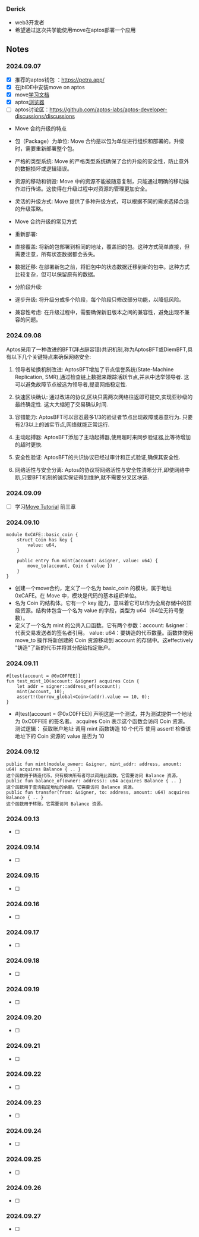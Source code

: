 ### Derick
- web3开发者
- 希望通过这次共学能使用move在aptos部署一个应用


## Notes

<!-- Content_START -->

### 2024.09.07
 -  [x] 推荐的aptos钱包  ：https://petra.app/
 -  [x] 在jbIDE中安装move on aptos
 -  [x] move[学习文档](https://aptos.dev/en/build/smart-contracts/why-move)
 -  [x] aptos[浏览器](https://explorer.aptoslabs.com/analytics?network=mainnet)
 -  [ ] aptos讨论区：https://github.com/aptos-labs/aptos-developer-discussions/discussions
- Move 合约升级的特点
- 包（Package）为单位: Move 合约是以包为单位进行组织和部署的。升级时，需要重新部署整个包。
- 严格的类型系统: Move 的严格类型系统确保了合约升级的安全性，防止意外的数据损坏或逻辑错误。
- 资源的移动和销毁: Move 中的资源不能被随意复制，只能通过明确的移动操作进行传递。这使得在升级过程中对资源的管理更加安全。
- 灵活的升级方式: Move 提供了多种升级方式，可以根据不同的需求选择合适的升级策略。
- Move 合约升级的常见方式
- 重新部署:

- 直接覆盖: 将新的包部署到相同的地址，覆盖旧的包。这种方式简单直接，但需要注意，所有状态数据都会丢失。
- 数据迁移: 在部署新包之前，将旧包中的状态数据迁移到新的包中。这种方式比较复杂，但可以保留原有的数据。
- 分阶段升级:

- 逐步升级: 将升级分成多个阶段，每个阶段只修改部分功能，以降低风险。
- 兼容性考虑: 在升级过程中，需要确保新旧版本之间的兼容性，避免出现不兼容的问题。
### 2024.09.08
Aptos采用了一种改进的BFT(拜占庭容错)共识机制,称为AptosBFT或DiemBFT,具有以下几个关键特点来确保网络安全:

1. 领导者轮换机制改进:
   AptosBFT增加了节点信誉系统(State-Machine Replication, SMR),通过检查链上数据来跟踪活跃节点,并从中选举领导者. 这可以避免故障节点被选为领导者,提高网络稳定性.

2. 快速区块确认:
   通过改进的协议,区块只需两次网络往返即可提交,实现亚秒级的最终确定性. 这大大缩短了交易确认时间.

3. 容错能力:
   AptosBFT可以容忍最多1/3的验证者节点出现故障或恶意行为. 只要有2/3以上的诚实节点,网络就能正常运行.

4. 主动起搏器:
   AptosBFT添加了主动起搏器,使用超时来同步验证器,比等待增加的超时更快.

5. 安全性验证:
   AptosBFT的共识协议已经过审计和正式验证,确保其安全性.

6. 网络活性与安全分离:
   Aptos的协议将网络活性与安全性清晰分开,即使网络中断,只要BFT机制的诚实保证得到维护,就不需要分叉区块链.

### 2024.09.09
 -  [ ] 学习[Move Tutorial](https://github.com/aptos-labs/aptos-core/tree/main/aptos-move/move-examples/move-tutorial) 前三章
### 2024.09.10
```
module 0xCAFE::basic_coin {
    struct Coin has key {
        value: u64,
    }

    public entry fun mint(account: &signer, value: u64) {
        move_to(account, Coin { value })
    }
}
```
- 创建一个move合约，定义了一个名为 basic_coin 的模块，属于地址 0xCAFE。在 Move 中，模块是代码的基本组织单位。
- 名为 Coin 的结构体。它有一个 key 能力，意味着它可以作为全局存储中的顶级资源。结构体包含一个名为 value 的字段，类型为 u64（64位无符号整数）。
- 定义了一个名为 mint 的公共入口函数。它有两个参数：account: &signer：代表交易发送者的签名者引用。 value: u64：要铸造的代币数量。函数体使用 move_to 操作将新创建的 Coin 资源移动到 account 的存储中。这effectively "铸造"了新的代币并将其分配给指定账户。
### 2024.09.11
```
#[test(account = @0xC0FFEE)]
fun test_mint_10(account: &signer) acquires Coin {
    let addr = signer::address_of(account);
    mint(account, 10);
    assert!(borrow_global<Coin>(addr).value == 10, 0);
}
```
- #[test(account = @0xC0FFEE)] 声明这是一个测试，并为测试提供一个地址为 0xC0FFEE 的签名者。
acquires Coin 表示这个函数会访问 Coin 资源。
测试逻辑：
获取账户地址
调用 mint 函数铸造 10 个代币
使用 assert! 检查该地址下的 Coin 资源的 value 是否为 10
### 2024.09.12
```
public fun mint(module_owner: &signer, mint_addr: address, amount: u64) acquires Balance { .. }
这个函数用于铸造代币。只有模块所有者可以调用此函数。它需要访问 Balance 资源。
public fun balance_of(owner: address): u64 acquires Balance { .. }
这个函数用于查询指定地址的余额。它需要访问 Balance 资源。
public fun transfer(from: &signer, to: address, amount: u64) acquires Balance { .. }
这个函数用于转账。它需要访问 Balance 资源。
```
### 2024.09.13
 -  [ ] 
### 2024.09.14
 -  [ ] 
### 2024.09.15
 -  [ ] 
### 2024.09.16
 -  [ ] 
### 2024.09.17
 -  [ ] 
### 2024.09.18
 -  [ ] 
### 2024.09.19
 -  [ ] 
### 2024.09.20
 -  [ ] 
### 2024.09.21
 -  [ ] 
### 2024.09.22
 -  [ ] 
### 2024.09.23
 -  [ ] 
### 2024.09.24
 -  [ ] 
### 2024.09.25
 -  [ ] 
### 2024.09.26
 -  [ ] 
### 2024.09.27
 -  [ ] 

<!-- Content_END -->
